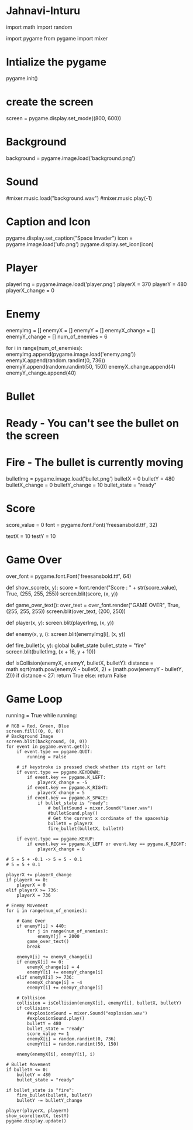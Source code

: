 # Jahnavi-Inturu
import math
import random

import pygame
from pygame import mixer

# Intialize the pygame
pygame.init()

# create the screen
screen = pygame.display.set_mode((800, 600))

# Background
background = pygame.image.load('background.png')

# Sound
#mixer.music.load("background.wav")
#mixer.music.play(-1)

# Caption and Icon
pygame.display.set_caption("Space Invader")
icon = pygame.image.load('ufo.png')
pygame.display.set_icon(icon)

# Player
playerImg = pygame.image.load('player.png')
playerX = 370
playerY = 480
playerX_change = 0

# Enemy
enemyImg = []
enemyX = []
enemyY = []
enemyX_change = []
enemyY_change = []
num_of_enemies = 6

for i in range(num_of_enemies):
    enemyImg.append(pygame.image.load('enemy.png'))
    enemyX.append(random.randint(0, 736))
    enemyY.append(random.randint(50, 150))
    enemyX_change.append(4)
    enemyY_change.append(40)

# Bullet
# Ready - You can't see the bullet on the screen
# Fire - The bullet is currently moving
bulletImg = pygame.image.load('bullet.png')
bulletX = 0
bulletY = 480
bulletX_change = 0
bulletY_change = 10
bullet_state = "ready"

# Score

score_value = 0
font = pygame.font.Font('freesansbold.ttf', 32)

textX = 10
testY = 10

# Game Over
over_font = pygame.font.Font('freesansbold.ttf', 64)


def show_score(x, y):
    score = font.render("Score : " + str(score_value), True, (255, 255, 255))
    screen.blit(score, (x, y))


def game_over_text():
    over_text = over_font.render("GAME OVER", True, (255, 255, 255))
    screen.blit(over_text, (200, 250))


def player(x, y):
    screen.blit(playerImg, (x, y))


def enemy(x, y, i):
    screen.blit(enemyImg[i], (x, y))


def fire_bullet(x, y):
    global bullet_state
    bullet_state = "fire"
    screen.blit(bulletImg, (x + 16, y + 10))


def isCollision(enemyX, enemyY, bulletX, bulletY):
    distance = math.sqrt(math.pow(enemyX - bulletX, 2) + (math.pow(enemyY - bulletY, 2)))
    if distance < 27:
        return True
    else:
        return False


# Game Loop
running = True
while running:

    # RGB = Red, Green, Blue
    screen.fill((0, 0, 0))
    # Background Image
    screen.blit(background, (0, 0))
    for event in pygame.event.get():
        if event.type == pygame.QUIT:
            running = False

        # if keystroke is pressed check whether its right or left
        if event.type == pygame.KEYDOWN:
            if event.key == pygame.K_LEFT:
                playerX_change = -5
            if event.key == pygame.K_RIGHT:
                playerX_change = 5
            if event.key == pygame.K_SPACE:
                if bullet_state is "ready":
                    # bulletSound = mixer.Sound("laser.wav")
                    #bulletSound.play()
                    # Get the current x cordinate of the spaceship
                    bulletX = playerX
                    fire_bullet(bulletX, bulletY)

        if event.type == pygame.KEYUP:
            if event.key == pygame.K_LEFT or event.key == pygame.K_RIGHT:
                playerX_change = 0

    # 5 = 5 + -0.1 -> 5 = 5 - 0.1
    # 5 = 5 + 0.1

    playerX += playerX_change
    if playerX <= 0:
        playerX = 0
    elif playerX >= 736:
        playerX = 736

    # Enemy Movement
    for i in range(num_of_enemies):

        # Game Over
        if enemyY[i] > 440:
            for j in range(num_of_enemies):
                enemyY[j] = 2000
            game_over_text()
            break

        enemyX[i] += enemyX_change[i]
        if enemyX[i] <= 0:
            enemyX_change[i] = 4
            enemyY[i] += enemyY_change[i]
        elif enemyX[i] >= 736:
            enemyX_change[i] = -4
            enemyY[i] += enemyY_change[i]

        # Collision
        collision = isCollision(enemyX[i], enemyY[i], bulletX, bulletY)
        if collision:
            #explosionSound = mixer.Sound("explosion.wav")
            #explosionSound.play()
            bulletY = 480
            bullet_state = "ready"
            score_value += 1
            enemyX[i] = random.randint(0, 736)
            enemyY[i] = random.randint(50, 150)

        enemy(enemyX[i], enemyY[i], i)

    # Bullet Movement
    if bulletY <= 0:
        bulletY = 480
        bullet_state = "ready"

    if bullet_state is "fire":
        fire_bullet(bulletX, bulletY)
        bulletY -= bulletY_change

    player(playerX, playerY)
    show_score(textX, testY)
    pygame.display.update()
